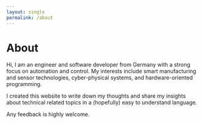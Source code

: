 ```yaml
---
layout: single
permalink: /about
---
```


# About

Hi, I am an engineer and software developer from Germany with a strong focus on automation and control. My interests include smart manufacturing and sensor technologies, cyber-physical systems, and hardware-oriented programming.

I created this website to write down my thoughts and share my insights about technical related topics in a (hopefully) easy to understand language.

Any feedback is highly welcome.